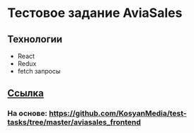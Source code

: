 # Тестовое задание AviaSales

## Технологии

- React
- Redux
- fetch запросы


## [Ссылка](https://grezare.github.io/Aviasales-test/)

### На основе: https://github.com/KosyanMedia/test-tasks/tree/master/aviasales_frontend



